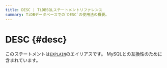 ```yaml
---
title: DESC | TiDBSQLステートメントリファレンス
summary: TiDBデータベースでの`DESC`の使用法の概要。
---
```


# DESC {#desc}

このステートメントは[`EXPLAIN`](/sql-statements/sql-statement-explain.md)のエイリアスです。 MySQLとの互換性のために含まれています。

